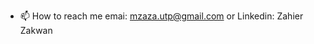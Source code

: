 
- 📫 How to reach me emai: mzaza.utp@gmail.com or Linkedin: Zahier Zakwan

<!---
zayozayo/zayozayo is a ✨ special ✨ repository because its `README.md` (this file) appears on your GitHub profile.
You can click the Preview link to take a look at your changes.
--->

